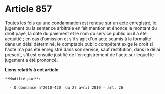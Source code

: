 # Article 857

Toutes les fois qu'une condamnation est rendue sur un acte enregistré, le jugement ou la sentence arbitrale en fait mention
et énonce le montant du droit payé, la date du paiement et le nom du service public où il a été acquitté ; en cas d'omission
et s'il s'agit d'un acte soumis à la formalité dans un délai déterminé, le comptable public compétent exige le droit si
l'acte n'a pas été enregistré dans son service, sauf restitution, dans le délai prescrit, s'il est ensuite justifié de
l'enregistrement de l'acte sur lequel le jugement a été prononcé.

**Liens relatifs à cet article**

	**Modifié par**:

	  - Ordonnance n°2010-420  du 27 avril 2010 - art. 26
